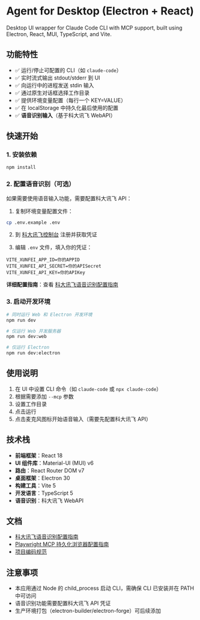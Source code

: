 # Agent for Desktop (Electron + React)

Desktop UI wrapper for Claude Code CLI with MCP support, built using Electron, React, MUI, TypeScript, and Vite.

## 功能特性

- ✅ 运行/停止可配置的 CLI（如 `claude-code`）
- ✅ 实时流式输出 stdout/stderr 到 UI
- ✅ 向运行中的进程发送 stdin 输入
- ✅ 通过原生对话框选择工作目录
- ✅ 提供环境变量配置（每行一个 KEY=VALUE）
- ✅ 在 localStorage 中持久化最后使用的配置
- ✅ **语音识别输入**（基于科大讯飞 WebAPI）

## 快速开始

### 1. 安装依赖

```bash
npm install
```

### 2. 配置语音识别（可选）

如果需要使用语音输入功能，需要配置科大讯飞 API：

1. 复制环境变量配置文件：
```bash
cp .env.example .env
```

2. 到 [科大讯飞控制台](https://console.xfyun.cn/) 注册并获取凭证

3. 编辑 `.env` 文件，填入你的凭证：
```env
VITE_XUNFEI_APP_ID=你的APPID
VITE_XUNFEI_API_SECRET=你的APISecret
VITE_XUNFEI_API_KEY=你的APIKey
```

**详细配置指南**：查看 [科大讯飞语音识别配置指南](docs/xunfei-setup-guide.md)

### 3. 启动开发环境

```bash
# 同时运行 Web 和 Electron 开发环境
npm run dev

# 仅运行 Web 开发服务器
npm run dev:web

# 仅运行 Electron
npm run dev:electron
```

## 使用说明

1. 在 UI 中设置 CLI 命令（如 `claude-code` 或 `npx claude-code`）
2. 根据需要添加 `--mcp` 参数
3. 设置工作目录
4. 点击运行
5. 点击麦克风图标开始语音输入（需要先配置科大讯飞 API）

## 技术栈

- **前端框架**：React 18
- **UI 组件库**：Material-UI (MUI) v6
- **路由**：React Router DOM v7
- **桌面框架**：Electron 30
- **构建工具**：Vite 5
- **开发语言**：TypeScript 5
- **语音识别**：科大讯飞 WebAPI

## 文档

- [科大讯飞语音识别配置指南](docs/xunfei-setup-guide.md)
- [Playwright MCP 持久化浏览器配置指南](docs/playwright-mcp-setup.md)
- [项目编码规范](CLAUDE.md)

## 注意事项

- 本应用通过 Node 的 child_process 启动 CLI，需确保 CLI 已安装并在 PATH 中可访问
- 语音识别功能需要配置科大讯飞 API 凭证
- 生产环境打包（electron-builder/electron-forge）可后续添加
